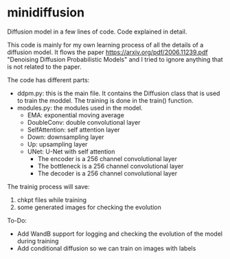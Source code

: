 # minidiffusion
Diffusion model in a few lines of code. Code explained in detail.


This code is mainly for my own learning process of all the details of a diffusion model. 
It flows the paper https://arxiv.org/pdf/2006.11239.pdf "Denoising Diffusion Probabilistic Models" and I tried to ignore anything that is not related to the paper.

The code has different parts:

* ddpm.py: this is the main file. It contains the Diffusion class that is used to train the moddel.
           The training is done in the train() function.
* modules.py: the modules used in the model.
  * EMA: exponential moving average
  * DoubleConv: double convolutional layer
  * SelfAttention: self attention layer
  * Down: downsampling layer
  * Up: upsampling layer
  * UNet: U-Net with self attention
    * The encoder is a 256 channel convolutional layer
    * The bottleneck is a 256 channel convolutional layer
    * The decoder is a 256 channel convolutional layer

The trainig process will save: 
1) chkpt files while training
2) some generated images for checking the evolution

To-Do:
* Add WandB support for logging and checking the evolution of the model during training
* Add conditional diffusion so we can train on images with labels


